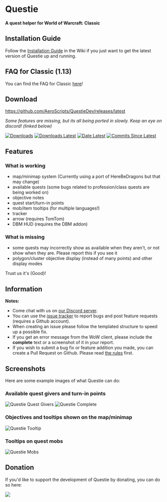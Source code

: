 # Questie
**A quest helper for World of Warcraft: Classic**


## Installation Guide
Follow the [Installation Guide](https://github.com/AeroScripts/QuestieDev/wiki/Installation-Guide) in the Wiki if you just want to get the latest version of Questie up and running.


## FAQ for Classic (1.13)
You can find the FAQ for Classic [here](https://github.com/AeroScripts/QuestieDev/wiki/FAQ-for-Classic-(1.13))!


## Download
https://github.com/AeroScripts/QuestieDev/releases/latest

*Some features are missing, but its all being ported in slowly. Keep an eye on discord! (linked below)*

[![Downloads](https://img.shields.io/github/downloads/AeroScripts/QuestieDev/total.svg)](https://github.com/AeroScripts/QuestieDev/releases/)
[![Downloads Latest](https://img.shields.io/github/downloads/AeroScripts/QuestieDev/v4.2.1/total.svg)](https://github.com/AeroScripts/QuestieDev/releases/latest)
[![Date Latest](https://img.shields.io/github/release-date/AeroScripts/QuestieDev.svg)](https://github.com/AeroScripts/QuestieDev/releases/latest)
[![Commits Since Latest](https://img.shields.io/github/commits-since/AeroScripts/QuestieDev/latest.svg)](https://github.com/AeroScripts/QuestieDev/commits/master)

## Features

### What is working
- map/minimap system (Currently using a port of HereBeDragons but that may change)
- available quests (some bugs related to profession/class quests are being worked on)
- objective notes
- quest start/turn-in points
- mob/item tooltips (for multiple languages!)
- tracker
- arrow (requires TomTom)
- DBM HUD (requires the DBM addon)


### What is missing
- some quests may incorrectly show as available when they aren't, or not show when they are. Please report this if you see it
- polygon/cluster objective display (instead of many points) and other display modes

Trust us it's (Good)!


## Information
**Notes:**
- Come chat with us on [our Discord server](https://discord.gg/phKnHVu).
- You can use the [issue tracker](https://github.com/AeroScripts/QuestieDev/issues) to report bugs and post feature requests (requires a Github account).
- When creating an issue please follow the templated structure to speed up a possible fix.
- If you get an error message from the WoW client, please include the **complete** text or a screenshot of it in your report.
- If you wish to submit a bug fix or feature addition you made, you can create a Pull Request on Github. Please read [the rules](https://github.com/AeroScripts/QuestieDev/wiki/Pull-Request-Rules) first.


## Screenshots
Here are some example images of what Questie can do:

### Available quest givers and turn-in points
<img src="https://i.imgur.com/4abi5yu.png" alt="Questie Quest Givers"/>
<img src="https://i.imgur.com/DgvBHyh.png" alt="Questie Complete"/>

### Objectives and tooltips shown on the map/minimap
<img src="https://i.imgur.com/uPykHKC.png" alt="Questie Tooltip"/>

### Tooltips on quest mobs
<img src="https://i.imgur.com/z2OJoiu.png" alt="Questie Mobs"/>


## Donation
If you'd like to support the development of Questie by donating, you can do so here:

<a href='https://www.paypal.com/cgi-bin/webscr?cmd=_donations&business=aero1861%40gmail%2ecom&lc=CA&item_name=Questie%20Devs&currency_code=USD&bn=PP%2dDonationsBF%3abtn_donate_LG%2egif%3aNonHosted'><img src="https://www.paypalobjects.com/en_US/i/btn/btn_donate_LG.gif"/></a>
